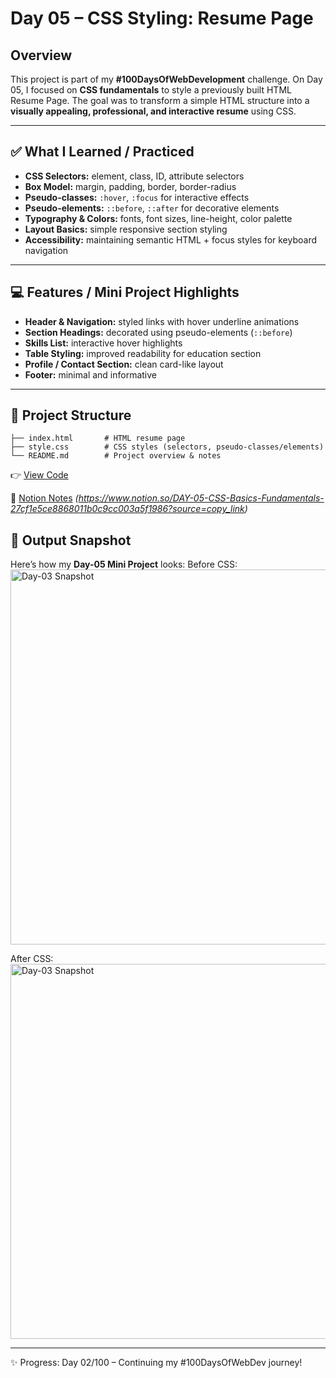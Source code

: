 # Day 05 – CSS Styling: Resume Page

## Overview
This project is part of my **#100DaysOfWebDevelopment** challenge. On Day 05, I focused on **CSS fundamentals** to style a previously built HTML Resume Page. The goal was to transform a simple HTML structure into a **visually appealing, professional, and interactive resume** using CSS.

---

## ✅ What I Learned / Practiced
- **CSS Selectors:** element, class, ID, attribute selectors  
- **Box Model:** margin, padding, border, border-radius  
- **Pseudo-classes:** `:hover`, `:focus` for interactive effects  
- **Pseudo-elements:** `::before`, `::after` for decorative elements  
- **Typography & Colors:** fonts, font sizes, line-height, color palette  
- **Layout Basics:** simple responsive section styling  
- **Accessibility:** maintaining semantic HTML + focus styles for keyboard navigation  

---

## 💻 Features / Mini Project Highlights
- **Header & Navigation:** styled links with hover underline animations  
- **Section Headings:** decorated using pseudo-elements (`::before`)  
- **Skills List:** interactive hover highlights  
- **Table Styling:** improved readability for education section  
- **Profile / Contact Section:** clean card-like layout  
- **Footer:** minimal and informative  

---

## 📂 Project Structure
```Day-05-Resume-CSS/
├── index.html       # HTML resume page
├── style.css        # CSS styles (selectors, pseudo-classes/elements)
└── README.md        # Project overview & notes
```

👉 [View Code](./index.html)  

📒 [Notion Notes](#) *(https://www.notion.so/DAY-05-CSS-Basics-Fundamentals-27cf1e5ce8868011b0c9cc003a5f1986?source=copy_link)*  

## 📸 Output Snapshot
Here’s how my **Day-05 Mini Project** looks:
Before CSS:
<img src="" alt="Day-03 Snapshot" width="600">

After CSS:
<img src="" alt="Day-03 Snapshot" width="600">

---
✨ Progress: Day 02/100 – Continuing my #100DaysOfWebDev journey!